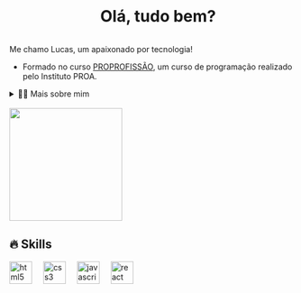 <div id="user-content-toc">
  <ul align="center">
    <summary><h1 style="display: inline-block">Olá, tudo bem?</h1></summary>
</div>

<p>
  Me chamo Lucas, um apaixonado por tecnologia!

  - Formado no curso [PROPROFISSÃO](https://drive.google.com/file/d/1JdUatvqF5e_EeUkHVjctOsoRalYQDe3S/view?usp=sharing), um curso de programação realizado pelo Instituto PROA.

</p>

<details>
  <summary>👨‍💻 Mais sobre mim</summary>

  - 🎶 Me considero uma pessoa muito comunicativa e gosto de música e dança.
    
  - 💬 Me considero um Desenvolvedor Front End que tem afinidade com a área de UX/UI Design. Também sou Fundador da plataforma chamada "Impacto", tenho muito orgulho do que meus colegas e eu desenvolvemos pois acreditamos que isso pode mudar a sociedade. A plataforma ainda está em desenvolvimento.
</details>
<br>
   <a href="https://github.com/anuraghazra/convoychat">
  <img height=200 align="center" src="https://github-readme-stats.vercel.app/api/top-langs?username=odevlucass&layout=compact&langs_count=8&card_width=320&theme=transparent" />
</a>
<br>    

## 🔥 Skills

  <div align="left">
  <img src="https://cdn.jsdelivr.net/gh/devicons/devicon/icons/html5/html5-original.svg" height="40" alt="html5 logo"  />
  <img width="12" />
  <img src="https://cdn.jsdelivr.net/gh/devicons/devicon/icons/css3/css3-original.svg" height="40" alt="css3 logo"  />
  <img width="12" />
  <img src="https://cdn.jsdelivr.net/gh/devicons/devicon/icons/javascript/javascript-original.svg" height="40" alt="javascript logo"  />
  <img width="12" />
  <img src="https://cdn.jsdelivr.net/gh/devicons/devicon/icons/react/react-original.svg" height="40" alt="react logo"  />
</div>
